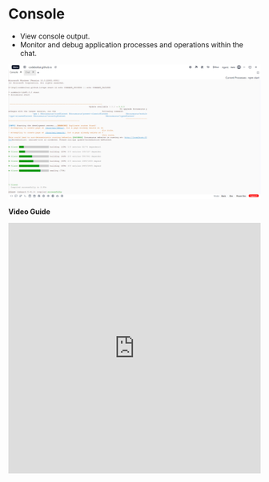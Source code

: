 # Console
 
 - View console output.
 - Monitor and debug application processes and operations within the chat.

 ![Console](../../../static/img/console.png)

 **Video Guide**

 <iframe width="100%" height="500" src="https://www.youtube.com/embed/SbYpBixGNGU?si=lEZRpUDC-ilu3BFS" title="YouTube video player" frameborder="0" allow="accelerometer; autoplay; clipboard-write; encrypted-media; gyroscope; picture-in-picture; web-share" referrerpolicy="strict-origin-when-cross-origin" allowfullscreen></iframe>